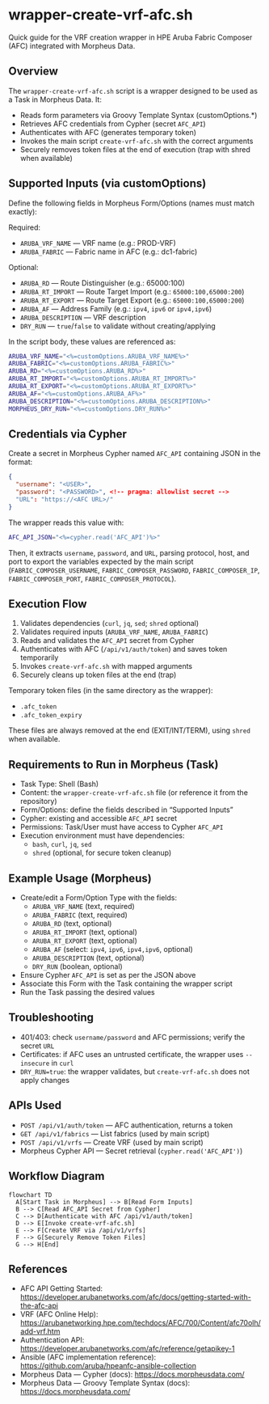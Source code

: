 
# wrapper-create-vrf-afc.sh

Quick guide for the VRF creation wrapper in HPE Aruba Fabric Composer (AFC) integrated with Morpheus Data.

## Overview

The `wrapper-create-vrf-afc.sh` script is a wrapper designed to be used as a Task in Morpheus Data. It:

- Reads form parameters via Groovy Template Syntax (customOptions.*)
- Retrieves AFC credentials from Cypher (secret `AFC_API`)
- Authenticates with AFC (generates temporary token)
- Invokes the main script `create-vrf-afc.sh` with the correct arguments
- Securely removes token files at the end of execution (trap with shred when available)

## Supported Inputs (via customOptions)

Define the following fields in Morpheus Form/Options (names must match exactly):

Required:

- `ARUBA_VRF_NAME` — VRF name (e.g.: PROD-VRF)
- `ARUBA_FABRIC` — Fabric name in AFC (e.g.: dc1-fabric)

Optional:

- `ARUBA_RD` — Route Distinguisher (e.g.: 65000:100)
- `ARUBA_RT_IMPORT` — Route Target Import (e.g.: `65000:100,65000:200`)
- `ARUBA_RT_EXPORT` — Route Target Export (e.g.: `65000:100,65000:200`)
- `ARUBA_AF` — Address Family (e.g.: `ipv4`, `ipv6` or `ipv4,ipv6`)
- `ARUBA_DESCRIPTION` — VRF description
- `DRY_RUN` — `true`/`false` to validate without creating/applying

In the script body, these values are referenced as:

```bash
ARUBA_VRF_NAME="<%=customOptions.ARUBA_VRF_NAME%>"
ARUBA_FABRIC="<%=customOptions.ARUBA_FABRIC%>"
ARUBA_RD="<%=customOptions.ARUBA_RD%>"
ARUBA_RT_IMPORT="<%=customOptions.ARUBA_RT_IMPORT%>"
ARUBA_RT_EXPORT="<%=customOptions.ARUBA_RT_EXPORT%>"
ARUBA_AF="<%=customOptions.ARUBA_AF%>"
ARUBA_DESCRIPTION="<%=customOptions.ARUBA_DESCRIPTION%>"
MORPHEUS_DRY_RUN="<%=customOptions.DRY_RUN%>"
```

## Credentials via Cypher

Create a secret in Morpheus Cypher named `AFC_API` containing JSON in the format:

```json
{
  "username": "<USER>",
  "password": "<PASSWORD>", <!-- pragma: allowlist secret -->
  "URL": "https://<AFC URL>/"
}
```

The wrapper reads this value with:

```bash
AFC_API_JSON="<%=cypher.read('AFC_API')%>"
```

Then, it extracts `username`, `password`, and `URL`, parsing protocol, host, and port to export the variables expected by the main script (`FABRIC_COMPOSER_USERNAME`, `FABRIC_COMPOSER_PASSWORD`, `FABRIC_COMPOSER_IP`, `FABRIC_COMPOSER_PORT`, `FABRIC_COMPOSER_PROTOCOL`).

## Execution Flow

1. Validates dependencies (`curl`, `jq`, `sed`; `shred` optional)
2. Validates required inputs (`ARUBA_VRF_NAME`, `ARUBA_FABRIC`)
3. Reads and validates the `AFC_API` secret from Cypher
4. Authenticates with AFC (`/api/v1/auth/token`) and saves token temporarily
5. Invokes `create-vrf-afc.sh` with mapped arguments
6. Securely cleans up token files at the end (trap)

Temporary token files (in the same directory as the wrapper):

- `.afc_token`
- `.afc_token_expiry`

These files are always removed at the end (EXIT/INT/TERM), using `shred` when available.

## Requirements to Run in Morpheus (Task)

- Task Type: Shell (Bash)
- Content: the `wrapper-create-vrf-afc.sh` file (or reference it from the repository)
- Form/Options: define the fields described in “Supported Inputs”
- Cypher: existing and accessible `AFC_API` secret
- Permissions: Task/User must have access to Cypher `AFC_API`
- Execution environment must have dependencies:
  - `bash`, `curl`, `jq`, `sed`
  - `shred` (optional, for secure token cleanup)

## Example Usage (Morpheus)

- Create/edit a Form/Option Type with the fields:
  - `ARUBA_VRF_NAME` (text, required)
  - `ARUBA_FABRIC` (text, required)
  - `ARUBA_RD` (text, optional)
  - `ARUBA_RT_IMPORT` (text, optional)
  - `ARUBA_RT_EXPORT` (text, optional)
  - `ARUBA_AF` (select: `ipv4`, `ipv6`, `ipv4,ipv6`, optional)
  - `ARUBA_DESCRIPTION` (text, optional)
  - `DRY_RUN` (boolean, optional)
- Ensure Cypher `AFC_API` is set as per the JSON above
- Associate this Form with the Task containing the wrapper script
- Run the Task passing the desired values

## Troubleshooting

- 401/403: check `username/password` and AFC permissions; verify the secret `URL`
- Certificates: if AFC uses an untrusted certificate, the wrapper uses `--insecure` in `curl`
- `DRY_RUN=true`: the wrapper validates, but `create-vrf-afc.sh` does not apply changes

## APIs Used

- `POST /api/v1/auth/token` — AFC authentication, returns a token
- `GET /api/v1/fabrics` — List fabrics (used by main script)
- `POST /api/v1/vrfs` — Create VRF (used by main script)
- Morpheus Cypher API — Secret retrieval (`cypher.read('AFC_API')`)

## Workflow Diagram

```mermaid
flowchart TD
  A[Start Task in Morpheus] --> B[Read Form Inputs]
  B --> C[Read AFC_API Secret from Cypher]
  C --> D[Authenticate with AFC /api/v1/auth/token]
  D --> E[Invoke create-vrf-afc.sh]
  E --> F[Create VRF via /api/v1/vrfs]
  F --> G[Securely Remove Token Files]
  G --> H[End]
```

## References

- AFC API Getting Started: <https://developer.arubanetworks.com/afc/docs/getting-started-with-the-afc-api>
- VRF (AFC Online Help): <https://arubanetworking.hpe.com/techdocs/AFC/700/Content/afc70olh/add-vrf.htm>
- Authentication API: <https://developer.arubanetworks.com/afc/reference/getapikey-1>
- Ansible (AFC implementation reference): <https://github.com/aruba/hpeanfc-ansible-collection>
- Morpheus Data — Cypher (docs): <https://docs.morpheusdata.com/>
- Morpheus Data — Groovy Template Syntax (docs): <https://docs.morpheusdata.com/>
